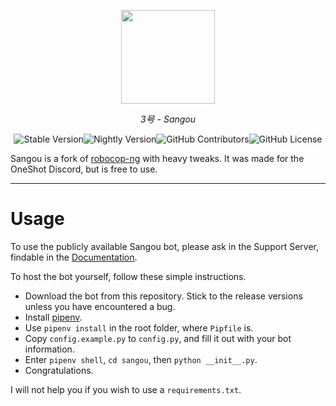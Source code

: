 <p align="center">
    <a href="https://3gou.0ccu.lt"><picture><img width="150px" src="https://raw.githubusercontent.com/vrnavi/sangou/master/sangou/assets/sangou.png"></picture></a>
</p>
<p align="center"><i>3号 - Sangou</i></p>

<p align="center"><img alt="Stable Version" src="https://img.shields.io/badge/version-0.2.0-white"><img alt="Nightly Version" src="https://img.shields.io/badge/%F0%9F%8C%99-0.2.0-black
"⌚ <img alt="GitHub Activity" src="https://img.shields.io/github/commit-activity/w/vrnavi/sangou?logo=github&color=red"><img alt="GitHub Contributors" src="https://img.shields.io/github/contributors/vrnavi/sangou"><img alt="GitHub License" src="https://img.shields.io/github/license/vrnavi/sangou"></p>


Sangou is a fork of [robocop-ng](https://github.com/reswitched/robocop-ng) with heavy tweaks. It was made for the OneShot Discord, but is free to use. 

---

# Usage

To use the publicly available Sangou bot, please ask in the Support Server, findable in the [Documentation](https://3gou.0ccu.lt/).

To host the bot yourself, follow these simple instructions.

- Download the bot from this repository. Stick to the release versions unless you have encountered a bug.
- Install [pipenv](https://pipenv.pypa.io/en/latest/).
- Use `pipenv install` in the root folder, where `Pipfile` is.
- Copy `config.example.py` to `config.py`, and fill it out with your bot information.
- Enter `pipenv shell`, `cd sangou`, then `python __init__.py`.
- Congratulations.

I will not help you if you wish to use a `requirements.txt`.
